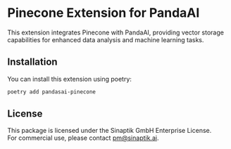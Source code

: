 # Pinecone Extension for PandaAI

This extension integrates Pinecone with PandaAI, providing vector storage capabilities for enhanced data analysis and machine learning tasks.

## Installation

You can install this extension using poetry:

```bash
poetry add pandasai-pinecone
```

## License

This package is licensed under the Sinaptik GmbH Enterprise License.  
For commercial use, please contact [pm@sinaptik.ai](mailto:pm@sinaptik.ai).
